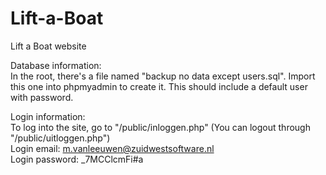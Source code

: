 # Lift-a-Boat
 Lift a Boat website
 
 Database information:\
 In the root, there's a file named "backup no data except users.sql". Import this one into phpmyadmin to create it. This should include a default user with password.
 
 Login information:\
 To log into the site, go to "/public/inloggen.php" (You can logout through "/public/uitloggen.php")\
 Login email: m.vanleeuwen@zuidwestsoftware.nl\
 Login password: _7MCClcmFi#a
